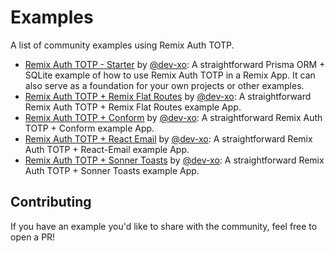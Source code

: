 # Examples

A list of community examples using Remix Auth TOTP.

- [Remix Auth TOTP - Starter](https://github.com/dev-xo/totp-starter-example) by [@dev-xo](https://github.com/dev-xo): A straightforward Prisma ORM + SQLite example of how to use Remix Auth TOTP in a Remix App. It can also serve as a foundation for your own projects or other examples.
- [Remix Auth TOTP + Remix Flat Routes](https://github.com/dev-xo/totp-flat-routes-example) by [@dev-xo](https://github.com/dev-xo): A straightforward Remix Auth TOTP + Remix Flat Routes example App.
- [Remix Auth TOTP + Conform](https://github.com/dev-xo/totp-conform-example) by [@dev-xo](https://github.com/dev-xo): A straightforward Remix Auth TOTP + Conform example App.
- [Remix Auth TOTP + React Email](https://github.com/dev-xo/totp-react-email-example) by [@dev-xo](https://github.com/dev-xo): A straightforward Remix Auth TOTP + React-Email example App.
- [Remix Auth TOTP + Sonner Toasts](https://github.com/dev-xo/totp-toasts-example) by [@dev-xo](https://github.com/dev-xo): A straightforward Remix Auth TOTP + Sonner Toasts example App.

## Contributing

If you have an example you'd like to share with the community, feel free to open a PR!
